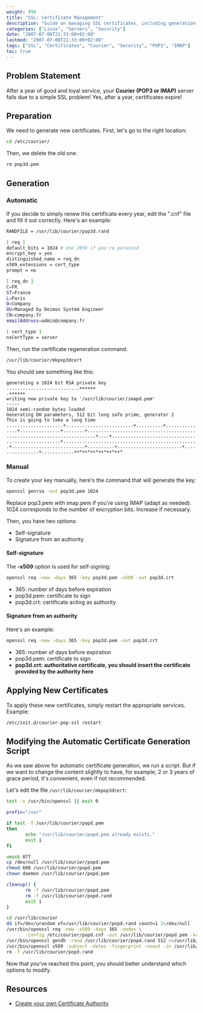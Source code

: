 ```yaml
---
weight: 999
title: "SSL: Certificate Management"
description: "Guide on managing SSL certificates, including generation, renewal, and application of certificates for Courier (POP3/IMAP) servers."
categories: ["Linux", "Servers", "Security"]
date: "2007-07-08T21:33:00+02:00"
lastmod: "2007-07-08T21:33:00+02:00"
tags: ["SSL", "Certificates", "Courier", "Security", "POP3", "IMAP"]
toc: true
---
```


## Problem Statement

After a year of good and loyal service, your **Courier (POP3 or IMAP)** server fails due to a simple SSL problem! Yes, after a year, certificates expire!

## Preparation

We need to generate new certificates. First, let's go to the right location:

```bash
cd /etc/courier/
```

Then, we delete the old one:

```bash
rm pop3d.pem
```

## Generation

### Automatic

If you decide to simply renew this certificate every year, edit the ".cnf" file and fill it out correctly. Here's an example:

```bash
RANDFILE = /usr/lib/courier/pop3d.rand

[ req ]
default_bits = 1024 # Use 2056 if you're paranoid
encrypt_key = yes
distinguished_name = req_dn
x509_extensions = cert_type
prompt = no

[ req_dn ]
C=FR
ST=France
L=Paris
O=Company
OU=Managed by Deimos System Engineer
CN=company.fr
emailAddress=admin@company.fr

[ cert_type ]
nsCertType = server
```

Then, run the certificate regeneration command:

```bash
/usr/lib/courier/mkpop3dcert
```

You should see something like this:

```
generating a 1024 bit RSA private key
...........................++++++
.++++++
writing new private key to '/usr/lib/courier/imapd.pem'
-----
1024 semi-random bytes loaded
Generating DH parameters, 512 bit long safe prime, generator 2
This is going to take a long time
.....................+.........................+..........+.....................
....+...............+........+............................................+..+..
.................................+....+................................+...+....
....................+...........................................................
.+...........................+..........+........................+..............
............+............++*++*++*++*++*++*
```

### Manual

To create your key manually, here's the command that will generate the key:

```bash
openssl genrsa -out pop3d.pem 1024
```

Replace pop3.pem with imap.pem if you're using IMAP (adapt as needed).
1024 corresponds to the number of encryption bits. Increase if necessary.

Then, you have two options:

- Self-signature
- Signature from an authority

#### Self-signature

The **-x509** option is used for self-signing:

```bash
openssl req -new -days 365 -key pop3d.pem -x509 -out pop3d.crt
```

- 365: number of days before expiration
- pop3d.pem: certificate to sign
- pop3d.crt: certificate acting as authority

#### Signature from an authority

Here's an example:

```bash
openssl req -new -days 365 -key pop3d.pem -out pop3d.crt
```

- 365: number of days before expiration
- pop3d.pem: certificate to sign
- **pop3d.crt: authoritative certificate, you should insert the certificate provided by the authority here**

## Applying New Certificates

To apply these new certificates, simply restart the appropriate services. Example:

```bash
/etc/init.d/courier-pop-ssl restart
```

## Modifying the Automatic Certificate Generation Script

As we saw above for automatic certificate generation, we run a script. But if we want to change the content slightly to have, for example, 2 or 3 years of grace period, it's convenient, even if not recommended.

Let's edit the file `/usr/lib/courier/mkpop3dcert`:

```bash
test -x /usr/bin/openssl || exit 0

prefix="/usr"

if test -f /usr/lib/courier/popd.pem
then
       echo "/usr/lib/courier/popd.pem already exists."
       exit 1
fi

umask 077 
cp /dev/null /usr/lib/courier/popd.pem
chmod 600 /usr/lib/courier/popd.pem
chown daemon /usr/lib/courier/popd.pem

cleanup() {
       rm -f /usr/lib/courier/popd.pem
       rm -f /usr/lib/courier/popd.rand
       exit 1
}

cd /usr/lib/courier
dd if=/dev/urandom of=/usr/lib/courier/popd.rand count=1 2>/dev/null
/usr/bin/openssl req -new -x509 -days 365 -nodes \
       -config /etc/courier/popd.cnf -out /usr/lib/courier/popd.pem -keyout /usr/lib/courier/popd.pem || cleanup
/usr/bin/openssl gendh -rand /usr/lib/courier/popd.rand 512 >>/usr/lib/courier/popd.pem || cleanup
/usr/bin/openssl x509 -subject -dates -fingerprint -noout -in /usr/lib/courier/popd.pem || cleanup
rm -f /usr/lib/courier/popd.rand
```

Now that you've reached this point, you should better understand which options to modify.

## Resources
- [Create your own Certificate Authority](/pdf/unix_openssl_et_ac.pdf)
